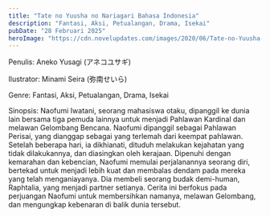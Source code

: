 ```yaml
---
title: "Tate no Yuusha no Nariagari Bahasa Indonesia"
description: "Fantasi, Aksi, Petualangan, Drama, Isekai"
pubDate: "28 Februari 2025"
heroImage: "https://cdn.novelupdates.com/images/2020/06/Tate-no-Yuusha-no-Nariagari-vol-1.png"
---
```


Penulis:  Aneko Yusagi (アネコユサギ)

Ilustrator:  Minami Seira (弥南せいら)

Genre: Fantasi, Aksi, Petualangan, Drama, Isekai

Sinopsis:  Naofumi Iwatani, seorang mahasiswa otaku, dipanggil ke dunia lain bersama tiga pemuda lainnya untuk menjadi Pahlawan Kardinal dan melawan Gelombang Bencana.  Naofumi dipanggil sebagai Pahlawan Perisai, yang dianggap sebagai yang terlemah dari keempat pahlawan.  Setelah beberapa hari, ia dikhianati, dituduh melakukan kejahatan yang tidak dilakukannya, dan diasingkan oleh kerajaan.  Dipenuhi dengan kemarahan dan kebencian, Naofumi memulai perjalanannya seorang diri, bertekad untuk menjadi lebih kuat dan membalas dendam pada mereka yang telah menganiayanya.  Dia membeli seorang budak demi-human, Raphtalia, yang menjadi partner setianya.  Cerita ini berfokus pada perjuangan Naofumi untuk membersihkan namanya, melawan Gelombang, dan mengungkap kebenaran di balik dunia tersebut.

